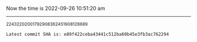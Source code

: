 Now the time is 2022-09-26 10:51:20 am

---

<small>22432202001792908362451908128689</small>

```txt
Latest commit SHA is: e89f422ceba43441c512ba60b45e3fb3ac762294
```
